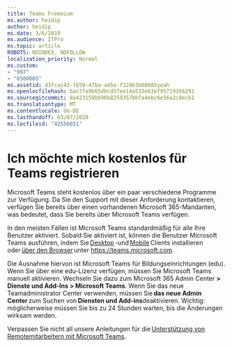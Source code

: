 ```yaml
---
title: Teams Freemium
ms.author: heidip
author: heidip
ms.date: 3/6/2019
ms.audience: ITPro
ms.topic: article
ROBOTS: NOINDEX, NOFOLLOW
localization_priority: Normal
ms.custom:
- "997"
- "6500005"
ms.assetid: d3fcac43-f659-47ba-a45e-f32863680685yeah
ms.openlocfilehash: bac77a9b65dbcd57ee14a533e63ef95719356291
ms.sourcegitcommit: 8a423159bb9bb8259357bbfa4ebc6e56a2c8ecb1
ms.translationtype: MT
ms.contentlocale: de-DE
ms.lasthandoff: 03/07/2020
ms.locfileid: "42556651"
---
```

# <a name="id-like-to-sign-up-for-teams-for-free"></a>Ich möchte mich kostenlos für Teams registrieren

Microsoft Teams steht kostenlos über ein paar verschiedene Programme zur Verfügung. Da Sie den Support mit dieser Anforderung kontaktieren, verfügen Sie bereits über einen vorhandenen Microsoft 365-Mandanten, was bedeutet, dass Sie bereits über Microsoft Teams verfügen.

In den meisten Fällen ist Microsoft Teams standardmäßig für alle Ihre Benutzer aktiviert. Sobald Sie aktiviert ist, können die Benutzer Microsoft Teams ausführen, indem Sie [Desktop](https://office.visualstudio.com/MAX/_workitems/edit/desktop) -und [Mobile](https://office.visualstudio.com/MAX/_workitems/edit/desktop) Clients installieren oder [über den Browser](https://docs.microsoft.com/en-us/MicrosoftTeams/get-clients#mobile-clients) unter https://teams.microsoft.com.

Die Ausnahme hiervon ist Microsoft Teams für Bildungseinrichtungen (edu). Wenn Sie über eine edu-Lizenz verfügen, müssen Sie Microsoft Teams manuell aktivieren. Wechseln Sie dazu zum Microsoft 365 Admin Center **> Dienste und Add-Ins > Microsoft Teams**. Wenn Sie das neue Teamadministrator Center verwenden, müssen Sie **das neue Admin Center** zum Suchen von **Diensten und Add-ins**deaktivieren. Wichtig: möglicherweise müssen Sie bis zu 24 Stunden warten, bis die Änderungen wirksam werden.

Verpassen Sie nicht all unsere Anleitungen für die [Unterstützung von Remotemitarbeitern mit Microsoft Teams](https://docs.microsoft.com/en-us/MicrosoftTeams/support-remote-work-with-teams).
